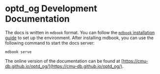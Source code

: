 # optd_og Development Documentation

The docs is written in `mdbook` format. You can follow the [`mdbook` installation guide](https://rust-lang.github.io/mdBook/guide/installation.html) to set up the environment. After installing mdbook, you can use the following command to start the docs server:

```shell
mdbook serve
```

The online version of the documentation can be found at [https://cmu-db.github.io/optd_og/](https://cmu-db.github.io/optd_og/).
